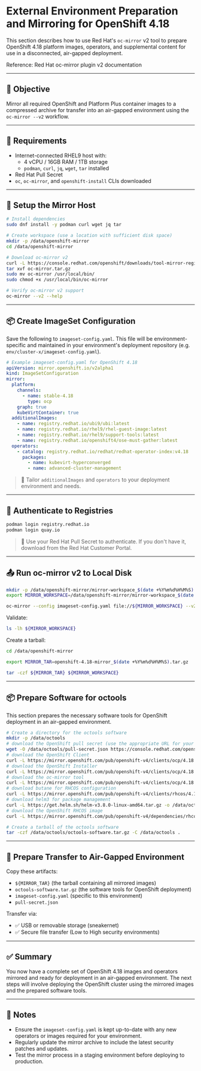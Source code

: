 # External Environment Preparation and Mirroring for OpenShift 4.18

This section describes how to use Red Hat's `oc-mirror` v2 tool to prepare OpenShift 4.18 platform images, operators, and supplemental content for use in a disconnected, air-gapped deployment.

Reference: Red Hat oc-mirror plugin v2 documentation

---

## 🎯 Objective

Mirror all required OpenShift and Platform Plus container images to a compressed archive for transfer into an air-gapped environment using the `oc-mirror --v2` workflow.

---

## 🧰 Requirements

- Internet-connected RHEL9 host with:
  - 4 vCPU / 16GB RAM / 1TB storage
  - `podman`, `curl`, `jq`, `wget`, `tar` installed
- Red Hat Pull Secret
- `oc`, `oc-mirror`, and `openshift-install` CLIs downloaded

---

## 🔧 Setup the Mirror Host

```bash
# Install dependencies
sudo dnf install -y podman curl wget jq tar

# Create workspace (use a location with sufficient disk space)
mkdir -p /data/openshift-mirror
cd /data/openshift-mirror

# Download oc-mirror v2
curl -L https://console.redhat.com/openshift/downloads/tool-mirror-registry -o oc-mirror.tar.gz
tar xvf oc-mirror.tar.gz
sudo mv oc-mirror /usr/local/bin/
sudo chmod +x /usr/local/bin/oc-mirror

# Verify oc-mirror v2 support
oc-mirror --v2 --help
```

---

## 📦 Create ImageSet Configuration

Save the following to `imageset-config.yaml`. This file will be environment-specific and maintained in your environment's deployment repository (e.g. `env/cluster-x/imageset-config.yaml`).

```yaml
# Example imageset-config.yaml for OpenShift 4.18
apiVersion: mirror.openshift.io/v2alpha1
kind: ImageSetConfiguration
mirror:
  platform:
    channels:
      - name: stable-4.18
        type: ocp
    graph: true
    kubeVirtContainer: true
  additionalImages:
    - name: registry.redhat.io/ubi9/ubi:latest
    - name: registry.redhat.io/rhel9/rhel-guest-image:latest
    - name: registry.redhat.io/rhel9/support-tools:latest
    - name: registry.redhat.io/openshift4/ose-must-gather:latest
  operators:
    - catalog: registry.redhat.io/redhat/redhat-operator-index:v4.18
      packages:
        - name: kubevirt-hyperconverged
        - name: advanced-cluster-management
```

> 📝 Tailor `additionalImages` and `operators` to your deployment environment and needs.

---

## 🔐 Authenticate to Registries

```bash
podman login registry.redhat.io
podman login quay.io
```

> 📝 Use your Red Hat Pull Secret to authenticate. If you don't have it, download from the Red Hat Customer Portal.

---

## 📤 Run oc-mirror v2 to Local Disk

```bash
mkdir -p /data/openshift-mirror/mirror-workspace_$(date +%Y%m%d%H%M%S)
export MIRROR_WORKSPACE=/data/openshift-mirror/mirror-workspace_$(date +%Y%m%d%H%M%S)

oc-mirror --config imageset-config.yaml file://${MIRROR_WORKSPACE} --v2
```

Validate:

```bash
ls -lh ${MIRROR_WORKSPACE}
```

Create a tarball:

```bash
cd /data/openshift-mirror

export MIRROR_TAR=openshift-4.18-mirror_$(date +%Y%m%d%H%M%S).tar.gz

tar -czf ${MIRROR_TAR} ${MIRROR_WORKSPACE}
```

---

## 📦 Prepare Software for octools

This section prepares the necessary software tools for OpenShift deployment in an air-gapped environment.

```bash
# Create a directory for the octools software
mkdir -p /data/octools
# download the OpenShift pull secret (use the appropriate URL for your environment)
wget -O /data/octools/pull-secret.json https://console.redhat.com/openshift/downloads/pull-secret
# download the OpenShift Client
curl -L https://mirror.openshift.com/pub/openshift-v4/clients/ocp/4.18.0/openshift-client-linux-4.18.0.tar.gz -o /data/octools/openshift-client-linux-4.18.0.tar.gz
# download the OpenShift Installer
curl -L https://mirror.openshift.com/pub/openshift-v4/clients/ocp/4.18.0/openshift-install-linux-4.18.0.tar.gz -o /data/octools/openshift-install-linux-4.18.0.tar.gz
# download the oc-mirror tool
curl -L https://mirror.openshift.com/pub/openshift-v4/clients/ocp/4.18.0/oc-mirror-linux-4.18.0.tar.gz -o /data/octools/oc-mirror-linux-4.18.0.tar.gz
# download butane for RHCOS configuration
curl -L https://mirror.openshift.com/pub/openshift-v4/clients/rhcos/4.18.0/butane-linux-4.18.0.tar.gz -o /data/octools/butane-linux-4.18.0.tar.gz
# download helm3 for package management
curl -L https://get.helm.sh/helm-v3.8.0-linux-amd64.tar.gz -o /data/octools/helm-v3.8.0-linux-amd64.tar.gz
# download the OpenShift RHCOS image
curl -L https://mirror.openshift.com/pub/openshift-v4/dependencies/rhcos/4.18/latest/rhcos-4.18.0-x86_64-metal.x86_64.raw.gz -o /data/octools/rhcos-4.18.0-x86_64-metal.x86_64.raw.gz

# Create a tarball of the octools software
tar -czf /data/octools/octools-software.tar.gz -C /data/octools .
```


---

## 🚚 Prepare Transfer to Air-Gapped Environment

Copy these artifacts:

- `${MIRROR_TAR}` (the tarball containing all mirrored images)
- `octools-software.tar.gz` (the software tools for OpenShift deployment)
- `imageset-config.yaml` (specific to this environment)
- `pull-secret.json`

Transfer via:

- ✅ USB or removable storage (sneakernet)
- ✅ Secure file transfer (Low to High security environments)

---

## ✅ Summary

You now have a complete set of OpenShift 4.18 images and operators mirrored and ready for deployment in an air-gapped environment. The next steps will involve deploying the OpenShift cluster using the mirrored images and the prepared software tools.

---
## 📝 Notes
- Ensure the `imageset-config.yaml` is kept up-to-date with any new operators or images required for your environment.
- Regularly update the mirror archive to include the latest security patches and updates.
- Test the mirror process in a staging environment before deploying to production.